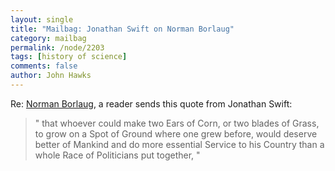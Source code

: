 ```yaml
---
layout: single 
title: "Mailbag: Jonathan Swift on Norman Borlaug" 
category: mailbag
permalink: /node/2203
tags: [history of science] 
comments: false 
author: John Hawks 
---
```


Re: <a href="http://johnhawks.net/weblog/topics/biotech/agri/borlaug-obituaries-2009.html">Norman Borlaug</a>, a reader sends this quote from Jonathan Swift: 

<blockquote>" that whoever could make two Ears of Corn, or two blades of Grass, to grow on a Spot of Ground where one grew before, would deserve better of Mankind and do more essential Service to his Country than a whole Race of Politicians put together, "</blockquote>

